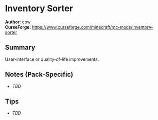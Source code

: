 # Inventory Sorter

**Author:** cpw  
**CurseForge:** https://www.curseforge.com/minecraft/mc-mods/inventory-sorter

## Summary
User-interface or quality-of-life improvements.

## Notes (Pack-Specific)
- _TBD_

## Tips
- _TBD_

